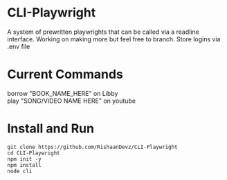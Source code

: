 # CLI-Playwright
A system of prewritten playwrights that can be called via a readline interface. Working on making more but feel free to branch. Store logins via .env file

# Current Commands
borrow "BOOK_NAME_HERE" on Libby
<br/>
play "SONG/VIDEO NAME HERE" on youtube

# Install and Run

```
git clone https://github.com/RishaanDevz/CLI-Playwright
cd CLI-Playwright
npm init -y
npm install
node cli
```
